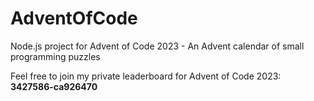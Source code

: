 # AdventOfCode
Node.js project for Advent of Code 2023 - An Advent calendar of small programming puzzles

Feel free to join my private leaderboard for Advent of Code 2023: **3427586-ca926470**
